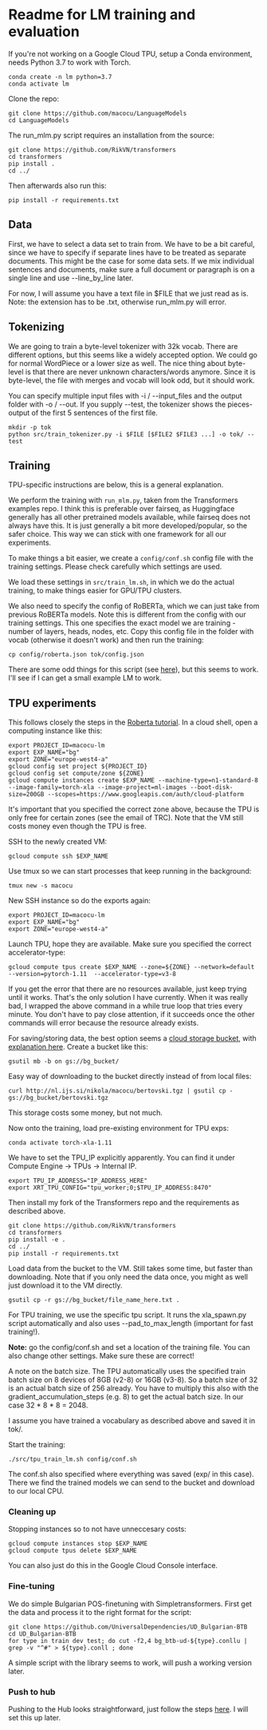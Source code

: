 # Readme for LM training and evaluation

If you're not working on a Google Cloud TPU, setup a Conda environment, needs Python 3.7 to work with Torch.

```
conda create -n lm python=3.7
conda activate lm
```

Clone the repo:

```
git clone https://github.com/macocu/LanguageModels
cd LanguageModels
```

The run_mlm.py script requires an installation from the source:

```
git clone https://github.com/RikVN/transformers
cd transformers
pip install .
cd ../
```

Then afterwards also run this:

```
pip install -r requirements.txt
```

## Data

First, we have to select a data set to train from. We have to be a bit careful, since we have to specify if separate lines have to be treated as separate documents. This might be the case for some data sets. If we mix individual sentences and documents, make sure a full document or paragraph is on a single line and use --line_by_line later.

For now, I will assume you have a text file in $FILE that we just read as is. Note: the extension has to be .txt, otherwise run_mlm.py will error.

## Tokenizing

We are going to train a byte-level tokenizer with 32k vocab. There are different options, but this seems like a widely accepted option. We could go for normal WordPiece or a lower size as well. The nice thing about byte-level is that there are never unknown characters/words anymore. Since it is byte-level, the file with merges and vocab will look odd, but it should work.

You can specify multiple input files with -i / --input_files and the output folder with -o / --out. If you supply --test, the tokenizer shows the pieces-output of the first 5 sentences of the first file.

```
mkdir -p tok
python src/train_tokenizer.py -i $FILE [$FILE2 $FILE3 ...] -o tok/ --test
```

## Training

TPU-specific instructions are below, this is a general explanation.

We perform the training with ``run_mlm.py``, taken from the Transformers examples repo. I think this is preferable over fairseq, as Huggingface generally has all other pretrained models available, while fairseq does not always have this. It is just generally a bit more developed/popular, so the safer choice. This way we can stick with one framework for all our experiments.

To make things a bit easier, we create a ``config/conf.sh`` config file with the training settings. Please check carefully which settings are used.

We load these settings in ``src/train_lm.sh``, in which we do the actual training, to make things easier for GPU/TPU clusters.

We also need to specify the config of RoBERTa, which we can just take from previous RoBERTa models. Note this is different from the config with our training settings. This one specifies the exact model we are training - number of layers, heads, nodes, etc. Copy this config file in the folder with vocab (otherwise it doesn't work) and then run the training:

```
cp config/roberta.json tok/config.json
```

There are some odd things for this script (see [here](https://discuss.huggingface.co/t/how-to-train-from-scratch-with-run-mlm-py-txt-file/6588/4)), but this seems to work. I'll see if I can get a small example LM to work.


## TPU experiments

This follows closely the steps in the [Roberta tutorial](https://cloud.google.com/tpu/docs/tutorials/roberta-pytorch). In a cloud shell, open a computing instance like this:

```
export PROJECT_ID=macocu-lm
export EXP_NAME="bg"
export ZONE="europe-west4-a"
gcloud config set project ${PROJECT_ID}
gcloud config set compute/zone ${ZONE}
gcloud compute instances create $EXP_NAME --machine-type=n1-standard-8 --image-family=torch-xla --image-project=ml-images --boot-disk-size=200GB --scopes=https://www.googleapis.com/auth/cloud-platform
```

It's important that you specified the correct zone above, because the TPU is only free for certain zones (see the email of TRC). Note that the VM still costs money even though the TPU is free.

SSH to the newly created VM:

```
gcloud compute ssh $EXP_NAME
```

Use tmux so we can start processes that keep running in the background:

```
tmux new -s macocu
```

New SSH instance so do the exports again:

```
export PROJECT_ID=macocu-lm
export EXP_NAME="bg"
export ZONE="europe-west4-a"
```

Launch TPU, hope they are available. Make sure you specified the correct accelerator-type:

```
gcloud compute tpus create $EXP_NAME --zone=${ZONE} --network=default --version=pytorch-1.11  --accelerator-type=v3-8
```

If you get the error that there are no resources available, just keep trying until it works. That's the only solution I have currently. When it was really bad, I wrapped the above command in a while true loop that tries every minute. You don't have to pay close attention, if it succeeds once the other commands will error because the resource already exists.

For saving/storing data, the best option seems a [cloud storage bucket](https://cloud.google.com/compute/docs/disks#gcsbuckets), with [explanation here](https://cloud.google.com/storage/docs/quickstart-gsutil#create). Create a bucket like this:

```
gsutil mb -b on gs://bg_bucket/
```

Easy way of downloading to the bucket directly instead of from local files:

```
curl http://nl.ijs.si/nikola/macocu/bertovski.tgz | gsutil cp - gs://bg_bucket/bertovski.tgz
```

This storage costs some money, but not much.

Now onto the training, load pre-existing environment for TPU exps:

```
conda activate torch-xla-1.11
```

We have to set the TPU_IP explicitly apparently. You can find it under Compute Engine -> TPUs -> Internal IP.

```
export TPU_IP_ADDRESS="IP_ADDRESS_HERE"
export XRT_TPU_CONFIG="tpu_worker;0;$TPU_IP_ADDRESS:8470"
```

Then install my fork of the Transformers repo and the requirements as described above.

```
git clone https://github.com/RikVN/transformers
cd transformers
pip install -e .
cd ../
pip install -r requirements.txt
```

Load data from the bucket to the VM. Still takes some time, but faster than downloading. Note that if you only need the data once, you might as well just download it to the VM directly.

```
gsutil cp -r gs://bg_bucket/file_name_here.txt .
```

For TPU training, we use the specific tpu script. It runs the xla_spawn.py script automatically and also uses --pad_to_max_length (important for fast training!).

**Note:** go the config/conf.sh and set a location of the training file. You can also change other settings. Make sure these are correct!

A note on the batch size. The TPU automatically uses the specified train batch size on 8 devices of 8GB (v2-8) or 16GB (v3-8). So a batch size of 32 is an actual batch size of 256 already. You have to multiply this also with the gradient_accumulation_steps (e.g. 8) to get the actual batch size. In our case 32 * 8 * 8 = 2048.

I assume you have trained a vocabulary as described above and saved it in tok/. 

Start the training:

```
./src/tpu_train_lm.sh config/conf.sh
```

The conf.sh also specified where everything was saved (exp/ in this case). There we find the trained models we can send to the bucket and download to our local CPU.

### Cleaning up

Stopping instances so to not have unneccesary costs:

```
gcloud compute instances stop $EXP_NAME
gcloud compute tpus delete $EXP_NAME
```

You can also just do this in the Google Cloud Console interface.

### Fine-tuning ###

We do simple Bulgarian POS-finetuning with Simpletransformers. First get the data and process it to the right format for the script:

```
git clone https://github.com/UniversalDependencies/UD_Bulgarian-BTB
cd UD_Bulgarian-BTB
for type in train dev test; do cut -f2,4 bg_btb-ud-${type}.conllu | grep -v "^#" > ${type}.conll ; done
```

A simple script with the library seems to work, will push a working version later.

### Push to hub ###

Pushing to the Hub looks straightforward, just follow the steps [here](https://huggingface.co/docs/transformers/model_sharing). I will set this up later.
